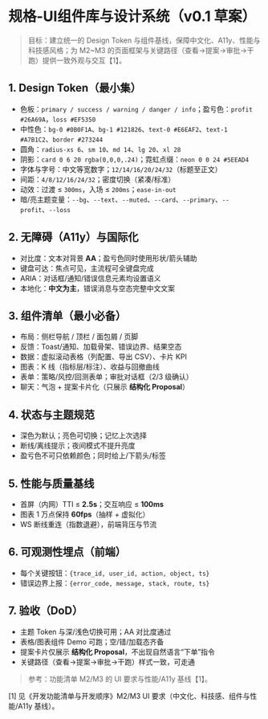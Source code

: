 # 规格-UI组件库与设计系统（v0.1 草案）

> 目标：建立统一的 Design Token 与组件基线，保障中文化、A11y、性能与科技感风格；为 M2~M3 的页面框架与关键路径（查看→提案→审批→干跑）提供一致外观与交互【1】。

## 1. Design Token（最小集）
- 色板：`primary / success / warning / danger / info`；盈亏色：`profit #26A69A`，`loss #EF5350`
- 中性色：`bg-0 #0B0F1A`、`bg-1 #121826`、`text-0 #E6EAF2`、`text-1 #A7B1C2`、`border #273244`
- 圆角：`radius-xs 6`、`sm 10`、`md 14`、`lg 20`、`xl 28`
- 阴影：`card 0 6 20 rgba(0,0,0,.24)`；霓虹点缀：`neon 0 0 24 #5EEAD4`
- 字体与字号：中文等宽数字；`12/14/16/20/24/32`（标题至正文）
- 间距：`4/8/12/16/24/32`；密度切换（紧凑/标准）
- 动效：过渡 ≤ `300ms`，入场 ≤ `200ms`；`ease-in-out`
- 暗/亮主题变量：`--bg`、`--text`、`--muted`、`--card`、`--primary`、`--profit`、`--loss`

## 2. 无障碍（A11y）与国际化
- 对比度：文本对背景 **AA**；盈亏色同时使用形状/箭头辅助
- 键盘可达：焦点可见，主流程可全键盘完成
- ARIA：对话框/通知/错误信息元素均设置语义
- 本地化：**中文为主**，错误消息与空态完整中文文案

## 3. 组件清单（最小必备）
- 布局：侧栏导航 / 顶栏 / 面包屑 / 页脚
- 反馈：Toast/通知、加载骨架、错误边界、结果空态
- 数据：虚拟滚动表格（列配置、导出 CSV）、卡片 KPI
- 图表：K 线（指标层/标注）、收益与回撤曲线
- 表单：策略/风控/回测表单；审批对话框（2/3 级确认）
- 聊天：气泡 + 提案卡片化（只展示 **结构化 Proposal**）

## 4. 状态与主题规范
- 深色为默认；亮色可切换；记忆上次选择
- 断线/离线提示；夜间模式不提升亮度
- 盈亏色不可只依赖颜色；同时给上/下箭头/标签

## 5. 性能与质量基线
- 首屏（内网）TTI ≤ **2.5s**；交互响应 ≤ **100ms**
- 图表 1 万点保持 **60fps**（抽样 + 虚拟化）
- WS 断线重连（指数退避），前端背压与节流

## 6. 可观测性埋点（前端）
- 每个关键按钮：`{trace_id, user_id, action, object, ts}`
- 错误边界上报：`{error_code, message, stack, route, ts}`

## 7. 验收（DoD）
- 主题 Token 与深/浅色切换可用；AA 对比度通过
- 表格/图表组件 Demo 可跑；空/错/加载态齐备
- 提案卡片仅展示 **结构化 Proposal**，不出现自然语言“下单”指令
- 关键路径（查看→提案→审批→干跑）样式一致，可走通
> 参考：功能清单 M2/M3 的 UI 要求与性能/A11y 基线【1】。

[1] 见《开发功能清单与开发顺序》M2/M3 UI 要求（中文化、科技感、组件与性能/A11y 基线）。

